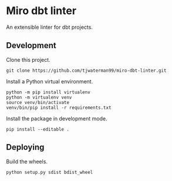 # Miro dbt linter

An extensible linter for dbt projects.

## Development

Clone this project.

```
git clone https://github.com/tjwaterman99/miro-dbt-linter.git
```

Install a Python virtual environment.

```
python -m pip install virtualenv
python -m virtualenv venv
source venv/bin/activate
venv/bin/pip install -r requirements.txt
```

Install the package in development mode.

```
pip install --editable .
```

## Deploying

Build the wheels.

```
python setup.py sdist bdist_wheel
```
